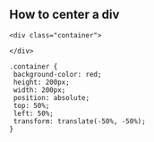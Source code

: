 ## How to center a div

```
<div class="container">
    
</div>
```


```
.container {
 background-color: red;
 height: 200px;
 width: 200px;
 position: absolute;
 top: 50%;
 left: 50%;
 transform: translate(-50%, -50%);
}
```

